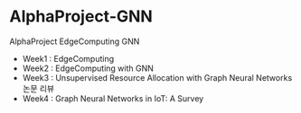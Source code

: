 # AlphaProject-GNN
AlphaProject EdgeComputing GNN
- Week1 : EdgeComputing
- Week2 : EdgeComputing with GNN
- Week3 : Unsupervised Resource Allocation with Graph Neural Networks 논문 리뷰
- Week4 : Graph Neural Networks in IoT: A Survey
